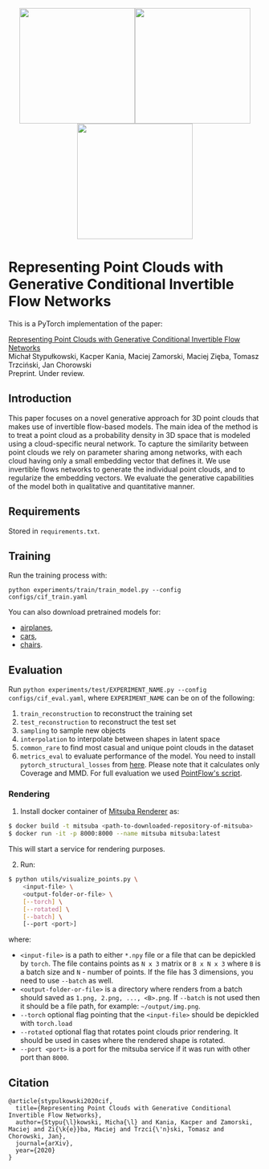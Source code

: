 <!-- ![mainimg](main.png) -->
<!-- ![41](https://user-images.githubusercontent.com/46202559/119234816-18925680-bb30-11eb-98f0-975fccb29269.gif) -->
<!-- ![43](https://user-images.githubusercontent.com/46202559/119234820-1fb96480-bb30-11eb-9607-cb35eae35cd2.gif) -->
<!-- ![96](https://user-images.githubusercontent.com/46202559/119234827-29db6300-bb30-11eb-837d-45d806703367.gif) -->
<p align="center">
<img src="https://user-images.githubusercontent.com/46202559/119234816-18925680-bb30-11eb-98f0-975fccb29269.gif" width="230"/><img src="https://user-images.githubusercontent.com/46202559/119234820-1fb96480-bb30-11eb-9607-cb35eae35cd2.gif" width="230"/><img src="https://user-images.githubusercontent.com/46202559/119234827-29db6300-bb30-11eb-837d-45d806703367.gif" width="230"/>
</p>

# Representing Point Clouds with Generative Conditional Invertible Flow Networks

This is a PyTorch implementation of the paper:

[Representing Point Clouds with Generative Conditional Invertible Flow Networks](https://arxiv.org/abs/2010.11087) <br>
Michał Stypułkowski, Kacper Kania, Maciej Zamorski, Maciej Zięba, Tomasz Trzciński, Jan Chorowski <br>
Preprint. Under review.

## Introduction
This paper focuses on a novel generative approach for 3D point clouds that makes use of invertible flow-based models. The main idea of the method is to treat a point cloud as a probability density in 3D space that is modeled using a cloud-specific neural network. To capture the similarity between point clouds we rely on parameter sharing among networks, with each cloud having only a small embedding vector that defines it. We use invertible flows networks to generate the individual point clouds, and to regularize the embedding vectors. We evaluate the generative capabilities of the model both in qualitative and quantitative manner.

## Requirements
Stored in `requirements.txt`.

## Training
Run the training process with:

`python experiments/train/train_model.py --config configs/cif_train.yaml`

You can also download pretrained models for:
* [airplanes](https://drive.google.com/file/d/1O6poLSnHSGwLXyt7cDYMh8OfGQUL3Khj/view?usp=sharing),
* [cars](https://drive.google.com/file/d/19FRKT0u4QYv8uqOyooNuznC82cLMoTxb/view?usp=sharing),
* [chairs](https://drive.google.com/drive/folders/1GWb74WWttKiRkLtrSqOb9WNspF0tDEeP?usp=sharing).

## Evaluation
Run `python experiments/test/EXPERIMENT_NAME.py --config configs/cif_eval.yaml`,
where `EXPERIMENT_NAME` can be on of the following:

1. `train_reconstruction` to reconstruct the training set
2. `test_reconstruction` to reconstruct the test set
3. `sampling` to sample new objects
4. `interpolation` to interpolate between shapes in latent space
5. `common_rare` to find most casual and unique point clouds in the dataset
6. `metrics_eval` to evaluate performance of the model. You need to install `pytorch_structural_losses` from [here](https://github.com/stevenygd/PointFlow/tree/master/metrics/pytorch_structural_losses). Please note that it calculates only Coverage and MMD. For full evaluation we used [PointFlow's script](https://github.com/stevenygd/PointFlow).  

### Rendering
1. Install docker container of [Mitsuba Renderer](https://github.com/kacperkan/mitsuba-flask-service) as:
```bash
$ docker build -t mitsuba <path-to-downloaded-repository-of-mitsuba>
$ docker run -it -p 8000:8000 --name mitsuba mitsuba:latest 
```
This will start a service for rendering purposes.

2. Run:
```bash
$ python utils/visualize_points.py \
    <input-file> \
    <output-folder-or-file> \
    [--torch] \
    [--rotated] \
    [--batch] \
    [--port <port>]
```
where:
- `<input-file>` is a path to either `*.npy` file or a file that can be depickled by `torch`. The file contains points as `N x 3` matrix or `B x N x 3` where `B` is a batch size and `N` - number of points. If the file has 3 dimensions, you need to use `--batch` as well.
- `<output-folder-or-file>` is a directory where renders from a batch should saved as `1.png, 2.png, ..., <B>.png`. If `--batch` is not used then it should be a file path, for example: `~/output/img.png`.
- `--torch` optional flag pointing that the `<input-file>` should be depickled with `torch.load`
- `--rotated` optional flag that rotates point clouds prior rendering. It should be used in cases where the rendered shape is rotated.
- `--port <port>` is a port for the mitsuba service if it was run with other port than `8000`.

## Citation
```
@article{stypulkowski2020cif,
  title={Representing Point Clouds with Generative Conditional Invertible Flow Networks},
  author={Stypu{\l}kowski, Micha{\l} and Kania, Kacper and Zamorski, Maciej and Zi{\k{e}}ba, Maciej and Trzci{\'n}ski, Tomasz and Chorowski, Jan},
  journal={arXiv},
  year={2020}
}
```
